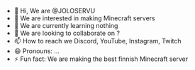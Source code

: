 - 👋 Hi, We are @JOLOSERVU
- 👀 We are interested in making Minecraft servers
- 🌱 We are currently learning nothing
- 💞️ We are looking to collaborate on ?
- 📫 How to reach we Discord, YouTube, Instagram, Twitch
- 😄 Pronouns: ...
- ⚡ Fun fact: We are making the best finnish Minecraft server

<!---
JOLOSERVU/JOLOSERVU is a ✨ special ✨ repository because its `README.md` (this file) appears on your GitHub profile.
You can click the Preview link to take a look at your changes.
--->
